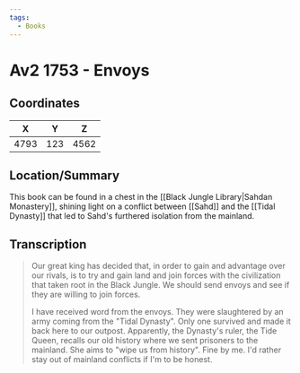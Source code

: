 ```yaml
---
tags:
  - Books
---
```

# Av2 1753 - Envoys

## Coordinates
| **X** | **Y** | **Z** |
| :---: | :---: | :---: |
| 4793  |  123  | 4562  |

## Location/Summary
This book can be found in a chest in the [[Black Jungle Library|Sahdan Monastery]], shining light on a conflict between [[Sahd]] and the [[Tidal Dynasty]] that led to Sahd's furthered isolation from the mainland.

## Transcription
> Our great king has decided that, in order to gain and advantage over our rivals, is to try and gain land and join forces with the civilization that taken root in the Black Jungle. We should send envoys and see if they are willing to join forces.
>
>  I have received word from the envoys. They were slaughtered by an army coming from the "Tidal Dynasty". Only one survived and made it back here to our outpost. Apparently, the Dynasty's ruler, the Tide Queen, recalls our old history where we sent prisoners to the mainland. She aims to "wipe us from history". Fine by me. I'd rather stay out of mainland conflicts if I'm to be honest.

